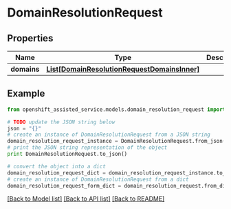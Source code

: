 # DomainResolutionRequest


## Properties
Name | Type | Description | Notes
------------ | ------------- | ------------- | -------------
**domains** | [**List[DomainResolutionRequestDomainsInner]**](DomainResolutionRequestDomainsInner.md) |  | 

## Example

```python
from openshift_assisted_service.models.domain_resolution_request import DomainResolutionRequest

# TODO update the JSON string below
json = "{}"
# create an instance of DomainResolutionRequest from a JSON string
domain_resolution_request_instance = DomainResolutionRequest.from_json(json)
# print the JSON string representation of the object
print DomainResolutionRequest.to_json()

# convert the object into a dict
domain_resolution_request_dict = domain_resolution_request_instance.to_dict()
# create an instance of DomainResolutionRequest from a dict
domain_resolution_request_form_dict = domain_resolution_request.from_dict(domain_resolution_request_dict)
```
[[Back to Model list]](../README.md#documentation-for-models) [[Back to API list]](../README.md#documentation-for-api-endpoints) [[Back to README]](../README.md)


